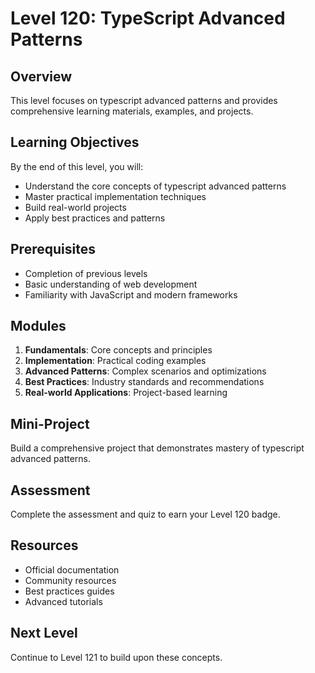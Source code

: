 # Level 120: TypeScript Advanced Patterns

## Overview
This level focuses on typescript advanced patterns and provides comprehensive learning materials, examples, and projects.

## Learning Objectives
By the end of this level, you will:
- Understand the core concepts of typescript advanced patterns
- Master practical implementation techniques
- Build real-world projects
- Apply best practices and patterns

## Prerequisites
- Completion of previous levels
- Basic understanding of web development
- Familiarity with JavaScript and modern frameworks

## Modules
1. **Fundamentals**: Core concepts and principles
2. **Implementation**: Practical coding examples
3. **Advanced Patterns**: Complex scenarios and optimizations
4. **Best Practices**: Industry standards and recommendations
5. **Real-world Applications**: Project-based learning

## Mini-Project
Build a comprehensive project that demonstrates mastery of typescript advanced patterns.

## Assessment
Complete the assessment and quiz to earn your Level 120 badge.

## Resources
- Official documentation
- Community resources
- Best practices guides
- Advanced tutorials

## Next Level
Continue to Level 121 to build upon these concepts.
